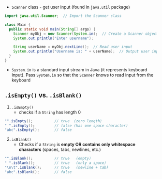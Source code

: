 - `Scanner` class - get user input (found in `java.util` package)
```java
import java.util.Scanner;  // Import the Scanner class

class Main {
  public static void main(String[] args) {
    Scanner myObj = new Scanner(System.in);  // Create a Scanner object
    System.out.println("Enter username");

    String userName = myObj.nextLine();  // Read user input
    System.out.println("Username is: " + userName);  // Output user input
  }
}
```
- `System.in` is a standard input stream in Java (it represents keyboard input). Pass `System.in` so that the `Scanner` knows to read input from the keyboard

## `.isEmpty()` vs. `.isBlank()`
1. `.isEmpty()`
	- checks if a `String` has length 0
```java
"".isEmpty();          // true  (zero length)
" ".isEmpty();         // false (has one space character)
"abc".isEmpty();       // false
```

2. `isBlank()`
	- Checks if a `String` is **empty OR contains only whitespace characters** (spaces, tabs, newlines, etc.)
```java
"".isBlank();          // true   (empty)
" ".isBlank();         // true   (only a space)
"\n\t".isBlank();      // true   (newline + tab)
"abc".isBlank();       // false
```